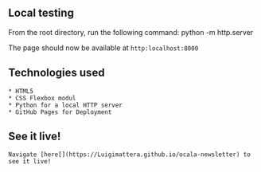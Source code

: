 ## Local testing

   From the root directory, run the following command:
        python -m http.server

   The page should now be available at `http:localhost:8000`


## Technologies used

    * HTML5
    * CSS Flexbox modul
    * Python for a local HTTP server
    * GitHub Pages for Deployment

## See it live!

    Navigate [here[](https://Luigimattera.github.io/ocala-newsletter) to see it live!